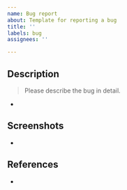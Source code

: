 ```yaml
---
name: Bug report
about: Template for reporting a bug
title: ''
labels: bug
assignees: ''

---
```


## Description

> Please describe the bug in detail.

- 

## Screenshots

- 

## References

- 
